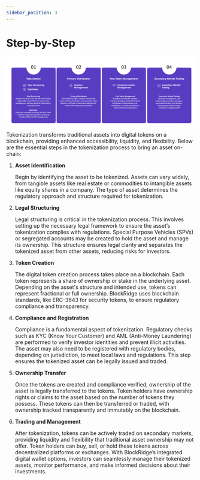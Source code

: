 ```yaml
---
sidebar_position: 3
---
```


# Step-by-Step
![tokenization-basic-steps.png](./images/basic-steps.png)

Tokenization transforms traditional assets into digital tokens on a blockchain, providing enhanced accessibility, liquidity, and flexibility. Below are the essential steps in the tokenization process to bring an asset on-chain:

1. **Asset Identification**
    
    Begin by identifying the asset to be tokenized. Assets can vary widely, from tangible assets like real estate or commodities to intangible assets like equity shares in a company. The type of asset determines the regulatory approach and structure required for tokenization.
    
2. **Legal Structuring**
    
    Legal structuring is critical in the tokenization process. This involves setting up the necessary legal framework to ensure the asset’s tokenization complies with regulations. Special Purpose Vehicles (SPVs) or segregated accounts may be created to hold the asset and manage its ownership. This structure ensures legal clarity and separates the tokenized asset from other assets, reducing risks for investors.
    
3. **Token Creation**
    
    The digital token creation process takes place on a blockchain. Each token represents a share of ownership or stake in the underlying asset. Depending on the asset's structure and intended use, tokens can represent fractional or full ownership. BlockRidge uses blockchain standards, like ERC-3643 for security tokens, to ensure regulatory compliance and transparency.
    
4. **Compliance and Registration**
    
    Compliance is a fundamental aspect of tokenization. Regulatory checks such as KYC (Know Your Customer) and AML (Anti-Money Laundering) are performed to verify investor identities and prevent illicit activities. The asset may also need to be registered with regulatory bodies, depending on jurisdiction, to meet local laws and regulations. This step ensures the tokenized asset can be legally issued and traded.
    
5. **Ownership Transfer**
    
    Once the tokens are created and compliance verified, ownership of the asset is legally transferred to the tokens. Token holders have ownership rights or claims to the asset based on the number of tokens they possess. These tokens can then be transferred or traded, with ownership tracked transparently and immutably on the blockchain.
    
6. **Trading and Management**
    
    After tokenization, tokens can be actively traded on secondary markets, providing liquidity and flexibility that traditional asset ownership may not offer. Token holders can buy, sell, or hold these tokens across decentralized platforms or exchanges. With BlockRidge’s integrated digital wallet options, investors can seamlessly manage their tokenized assets, monitor performance, and make informed decisions about their investments.